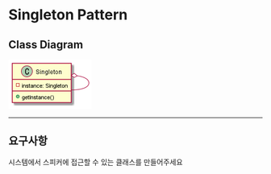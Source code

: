 # Singleton Pattern

## Class Diagram
![Class Diagram](ClassDiagram.png)

---

## 요구사항

시스템에서 스피커에 접근할 수 있는 클래스를 만들어주세요